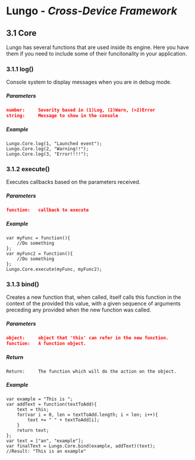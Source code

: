 Lungo - *Cross-Device Framework*
================================

## 3.1 Core
Lungo has several functions that are used inside its engine. Here you have them if you need to include some of their funcitonality in your application.

### 3.1.1 log()
Console system to display messages when you are in debug mode.
##### Parameters
```json
number: 	Severity based in (1)Log, (2)Warn, (>2)Error
string: 	Message to show in the console
```
##### Example
```
Lungo.Core.log(1, "Launched event");
Lungo.Core.log(2, "Warning!!");
Lungo.Core.log(3, "Error!!!!");
```


### 3.1.2 execute()
Executes callbacks based on the parameters received. 
##### Parameters
```json
function:	callback to execute
```
##### Example
```
var myFunc = function(){
    //Do something
};
var myFunc2 = function(){
    //Do something
};
Lungo.Core.execute(myFunc, myFunc2);
```


### 3.1.3 bind()
Creates a new function that, when called, itself calls this function in the context of the provided this value, with a given sequence of arguments preceding any provided when the new function was called. 
##### Parameters
```json
object:		object that 'this' can refer in the new function.
function:	A function object.
```
##### Return
```
Return:		The function which will do the action on the object.
```
##### Example
```
var example = "This is ";
var addText = function(textToAdd){
    text = this;
    for(var i = 0, len = textToAdd.length; i < len; i++){
        text += " " + textToAdd[i];
    }
    return text;
};
var text = ["an", "example"];
var finalText = Lungo.Core.bind(example, addText)(text);
//Result: "This is an example"
```
